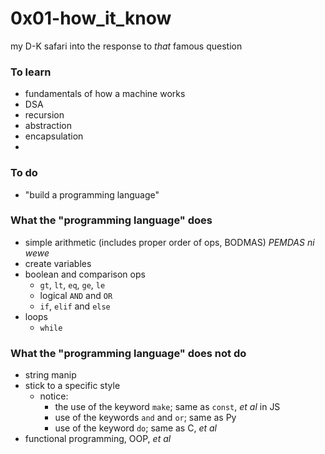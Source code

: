 # 0x01-how_it_know 
my D-K safari into the response to _that_ famous question

### To learn
* fundamentals of how a machine works
* DSA
* recursion
* abstraction
* encapsulation
* 

### To do
* "build a programming language"

### What the "programming language" does
* simple arithmetic (includes proper order of ops, BODMAS) _PEMDAS ni wewe_
* create variables
* boolean and comparison ops
    * `gt`, `lt`, `eq`, `ge`, `le`
    * logical `AND` and `OR`
    * `if`, `elif` and `else` 
* loops
    * `while`

### What the "programming language" does not do
* string manip
* stick to a specific style
    * notice:
        * the use of the keyword `make`; same as `const`, _et al_ in JS
        * use of the keywords `and` and `or`; same as Py
        * use of the keyword `do`; same as C, _et al_
* functional programming, OOP, _et al_